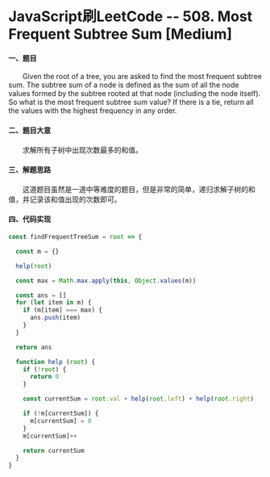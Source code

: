 # JavaScript刷LeetCode -- 508. Most Frequent Subtree Sum [Medium]

#### 一、题目

  &emsp;&emsp;Given the root of a tree, you are asked to find the most frequent subtree sum. The subtree sum of a node is defined as the sum of all the node values formed by the subtree rooted at that node (including the node itself). So what is the most frequent subtree sum value? If there is a tie, return all the values with the highest frequency in any order.

#### 二、题目大意

  &emsp;&emsp;求解所有子树中出现次数最多的和值。

#### 三、解题思路

  &emsp;&emsp;这道题目虽然是一道中等难度的题目，但是非常的简单，递归求解子树的和值，并记录该和值出现的次数即可。

#### 四、代码实现

```JavaScript
const findFrequentTreeSum = root => {

  const m = {}

  help(root)

  const max = Math.max.apply(this, Object.values(m))

  const ans = []
  for (let item in m) {
    if (m[item] === max) {
      ans.push(item)
    }
  }

  return ans

  function help (root) {
    if (!root) {
      return 0
    }

    const currentSum = root.val + help(root.left) + help(root.right)

    if (!m[currentSum]) {
      m[currentSum] = 0
    }
    m[currentSum]++

    return currentSum
  }
}
```